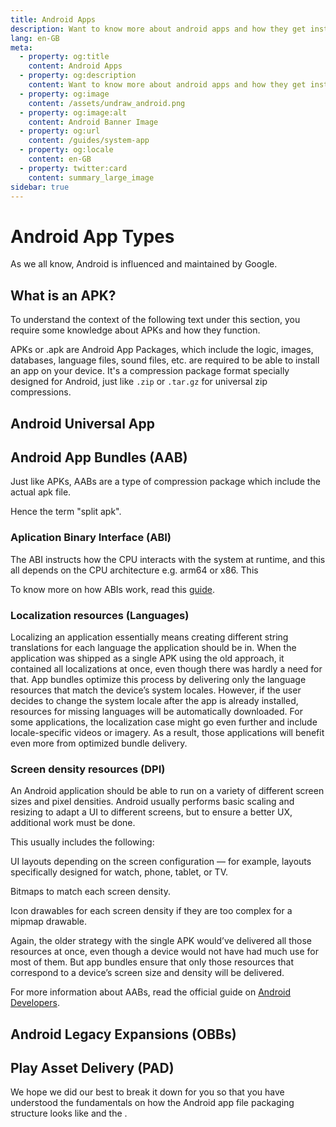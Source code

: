 ```yaml
---
title: Android Apps
description: Want to know more about android apps and how they get installed? This page might solve that curiosity of yours!
lang: en-GB
meta:
  - property: og:title
    content: Android Apps
  - property: og:description
    content: Want to know more about android apps and how they get installed? This page might solve that curiosity of yours!
  - property: og:image
    content: /assets/undraw_android.png
  - property: og:image:alt
    content: Android Banner Image
  - property: og:url
    content: /guides/system-app
  - property: og:locale
    content: en-GB
  - property: twitter:card
    content: summary_large_image
sidebar: true
---
```


# Android App Types

As we all know, Android is influenced and maintained by Google. 


## What is an APK?

To understand the context of the following text under this section, you require some knowledge about APKs and how they function.

APKs or .apk are Android App Packages, which include the logic, images, databases, language files, sound files, etc. are required to be able to install an app on your device. It's a compression package format specially designed for Android, just like `.zip` or `.tar.gz` for universal zip compressions.

## Android Universal App


## Android App Bundles (AAB)

Just like APKs, AABs are a type of compression package which include the actual apk file.

Hence the term "split apk". 


### Aplication Binary Interface (ABI)

The ABI instructs how the CPU interacts with the system at runtime, and this all depends on the CPU architecture e.g. arm64 or x86. This

To know more on how ABIs work, read this [guide](https://developer.android.com/ndk/guides/abis).

### Localization resources (Languages)

Localizing an application essentially means creating different string translations for each language the application should be in. When the application was shipped as a single APK using the old approach, it contained all localizations at once, even though there was hardly a need for that. App bundles optimize this process by delivering only the language resources that match the device’s system locales. However, if the user decides to change the system locale after the app is already installed, resources for missing languages will be automatically downloaded. For some applications, the localization case might go even further and include locale-specific videos or imagery. As a result, those applications will benefit even more from optimized bundle delivery.

### Screen density resources (DPI)

An Android application should be able to run on a variety of different screen sizes and pixel densities. Android usually performs basic scaling and resizing to adapt a UI to different screens, but to ensure a better UX, additional work must be done.

This usually includes the following:

UI layouts depending on the screen configuration — for example, layouts specifically designed for watch, phone, tablet, or TV.

Bitmaps to match each screen density.

Icon drawables for each screen density if they are too complex for a mipmap drawable.

Again, the older strategy with the single APK would’ve delivered all those resources at once, even though a device would not have had much use for most of them. But app bundles ensure that only those resources that correspond to a device’s screen size and density will be delivered.


For more information about AABs, read the official guide on [Android Developers](https://developer.android.com/guide/app-bundle).

## Android Legacy Expansions (OBBs)


## Play Asset Delivery (PAD)





We hope we did our best to break it down for you so that you have understood the fundamentals on how the Android app file packaging structure looks like and the .